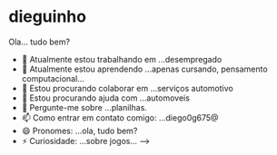 # dieguinho
Ola...
tudo bem?
- 🔭 Atualmente estou trabalhando em ...desempregado
- 🌱 Atualmente estou aprendendo ...apenas cursando, pensamento computacional...
- 👯 Estou procurando colaborar em ...serviços automotivo
- 🤔 Estou procurando ajuda com ...automoveis
- 💬 Pergunte-me sobre ...planilhas.
- 📫 Como entrar em contato comigo: ...diego0g675@
- 😄 Pronomes: ...ola, tudo bem?
- ⚡ Curiosidade: ...sobre jogos...
-->
